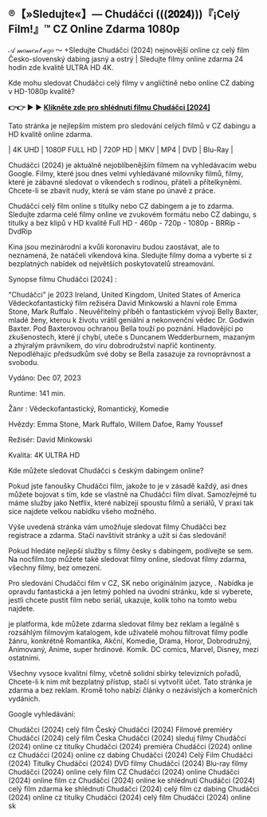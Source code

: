 ## ®【»Sledujte«】— Chudáčci (((𝟐𝟎𝟐𝟒)))『¡Celý Film!』™ CZ Online Zdarma 1080p

𝒜 𝓂𝑜𝓂𝑒𝓃𝓉 𝒶𝑔𝑜 ～ +Sledujte Chudáčci (2024) nejnovější online cz celý film Česko-slovenský dabing jasný a ostrý | Sledujte filmy online zdarma 24 hodin zde kvalitě ULTRA HD 4K.

Kde mohu sledovat Chudáčci celý filmy v angličtině nebo online CZ dabing v HD-1080p kvalitě?

**👉👉 ► ► [Klikněte zde pro shlédnutí filmu Chudáčci \[2024\]](https://nocfilm.top/cs/792307/poor-things.html)**

Tato stránka je nejlepším místem pro sledování celých filmů v CZ dabingu a HD kvalitě online zdarma.

| 4K UHD | 1080P FULL HD | 720P HD | MKV | MP4 | DVD | Blu-Ray |

Chudáčci (2024) je aktuálně nejoblíbenějším filmem na vyhledávacím webu Google. Filmy, které jsou dnes velmi vyhledávané milovníky filmů, filmy, které je zábavné sledovat o víkendech s rodinou, přáteli a přítelkyněmi. Chcete-li se zbavit nudy, která se vám stane po únavě z práce.

Chudáčci celý film online s titulky nebo CZ dabingem a je to zdarma. Sledujte zdarma celé filmy online ve zvukovém formátu nebo CZ dabingu, s titulky a bez klipů v HD kvalitě Full HD - 460p - 720p - 1080p - BRRip - DvdRip

Kina jsou mezinárodní a kvůli koronaviru budou zaostávat, ale to neznamená, že natáčeli víkendová kina. Sledujte filmy doma a vyberte si z bezplatných nabídek od největších poskytovatelů streamování.

Synopse filmu Chudáčci [2024] :

"Chudáčci"  je 2023 Ireland, United Kingdom, United States of America Vědeckofantastický film režiséra David Minkowski a hlavní role Emma Stone, Mark Ruffalo . Neuvěřitelný příběh o fantastickém vývoji Belly Baxter, mladé ženy, kterou k životu vrátil geniální a nekonvenční vědec Dr. Godwin Baxter. Pod Baxterovou ochranou Bella touží po poznání. Hladovějící po zkušenostech, které jí chybí, uteče s Duncanem Wedderburnem, mazaným a zhýralým právníkem, do víru dobrodružství napříč kontinenty. Nepodléhajíc předsudkům své doby se Bella zasazuje za rovnoprávnost a svobodu.

Vydáno: Dec 07, 2023

Runtime: 141 min.

Žánr : Vědeckofantastický, Romantický, Komedie

Hvězdy: Emma Stone, Mark Ruffalo, Willem Dafoe, Ramy Youssef

Režisér: David Minkowski

Kvalita: 4K ULTRA HD

Kde můžete sledovat Chudáčci s českým dabingem online?

Pokud jste fanoušky Chudáčci film, jakože to je v zásadě každý, asi dnes můžete bojovat s tím, kde se vlastně na Chudáčci film dívat. Samozřejmě tu máme služby jako Netflix, které nabízejí spoustu filmů a seriálů, V praxi tak sice najdete velkou nabídku všeho možného.

Výše uvedená stránka vám umožňuje sledovat filmy Chudáčci bez registrace a zdarma. Stačí navštívit stránky a užít si čas sledování!

Pokud hledáte nejlepší služby s filmy česky s dabingem, podívejte se sem. Na nocfilm.top můžete také sledovat filmy online, sledovat filmy zdarma, všechny filmy, bez omezení.

Pro sledování Chudáčci film v CZ, SK nebo originálním jazyce, . Nabídka je opravdu fantastická a jen letmý pohled na úvodní stránku, kde si vyberete, jestli chcete pustit film nebo seriál, ukazuje, kolik toho na tomto webu najdete.

je platforma, kde můžete zdarma sledovat filmy bez reklam a legálně s rozsáhlým filmovým katalogem, kde uživatelé mohou filtrovat filmy podle žánru, konkrétně Romantika, Akční, Komedie, Drama, Horor, Dobrodružný, Animovaný, Anime, super hrdinové. Komik. DC comics, Marvel, Disney, mezi ostatními.

Všechny vysoce kvalitní filmy, včetně solidní sbírky televizních pořadů, Chcete-li k nim mít bezplatný přístup, stačí si vytvořit účet. Tato stránka je zdarma a bez reklam. Kromě toho nabízí články o nezávislých a komerčních vydáních.

Google vyhledávání:

Chudáčci (2024) celý film Český
Chudáčci (2024) Filmové premiéry
Chudáčci (2024) celý film Česka
Chudáčci (2024) sleduj filmy
Chudáčci (2024) online cz titulky
Chudáčci (2024) premiéra
Chudáčci (2024) online cz
Chudáčci (2024) online cz dabing
Chudáčci (2024) Celý Film
Chudáčci (2024) Titulky
Chudáčci (2024) DVD filmy
Chudáčci (2024) Blu-ray filmy
Chudáčci (2024) online cely film CZ
Chudáčci (2024) online
Chudáčci (2024) online film cz
Chudáčci (2024) online ke shlédnutí
Chudáčci (2024) celý film zdarma ke shlédnutí
Chudáčci (2024) celý film cz dabing
Chudáčci (2024) online cz titulky
Chudáčci (2024) celý film
Chudáčci (2024) online sk
